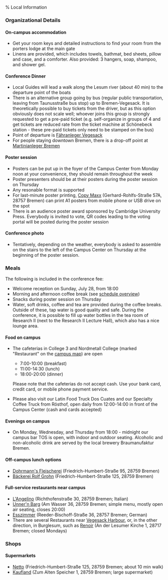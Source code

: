 % Local Information

### Organizational Details

#### On-campus accommodation

* Get your room keys and detailed instructions to find your room from the porters lodge at the main gate
* Linens are provided, which includes towels, bathmat, bed sheets, pillow and case, and a comforter.  Also provided: 3 hangers, soap, shampoo, and shower gel. 

#### Conference Dinner

* Local Guides will lead a walk along the Lesum river (about 40 min) to the departure point of the boats
* There is an alternative group going by bus (regular public transportation, leaving from Taunusstraße bus stop) up to Bremen-Vegesack.  It is theoretically possible to buy tickets from the driver, but as this option obviously does not scale well; whoever joins this group is strongly requested to get a pre-paid ticket (e.g. self-organize in groups of 4 and get tickets are reduced rate from the ticket machine at Schönebeck station - these pre-paid tickets only need to be stamped on the bus)
* Point of departure is [Fähranleger Vegesack](https://www.google.com/maps/place/Vegesack/@53.1685821,8.6200406,16z/data=!3m1!4b1!4m6!3m5!1s0x47b6d354c4783a39:0x4b722b4e6e3d4f67!8m2!3d53.1685789!4d8.6226155!16s%2Fg%2F11b77pps6k?hl=de&entry=ttu)
* For people staying downtown Bremen, there is a drop-off point at [Martinianleger Bremen](https://www.google.com/maps/place/Martinianleger/@53.0745099,8.801166,17z/data=!3m1!4b1!4m6!3m5!1s0x47b128198d55fae5:0x4d1fdcea8613a1cd!8m2!3d53.0745067!4d8.8037409!16s%2Fg%2F11btyvkjk5?hl=de&entry=ttu)

#### Poster session

* Posters can be put up in the foyer of the Campus Center from Monday noon at your convenience, they should remain throughout the week
* Poster presenters should be at their posters during the poster session on Thursday
* Any resonable format is supported
* For last-minute poster printing, [Copy Maxx](https://www.google.com/maps/place/Copy+Maxx+Kreative-Center/@53.1736814,8.6129656,17z/data=!3m1!4b1!4m6!3m5!1s0x47b6d39fb4e9539b:0xd953e2917ff8866e!8m2!3d53.1736782!4d8.6155405!16s%2Fg%2F1tjmcr1q?hl=de&entry=ttu) (Gerhard-Rohlfs-Straße 57A, 28757 Bremen) can print A1 posters from mobile phone or USB drive on the spot
* There is an audience poster award sponsored by Cambridge University Press.  Everybody is invited to vote, QR codes leading to the voting portal will be posted during the poster session

#### Conference photo

* Tentatively, depending on the weather, everybody is asked to assemble on the stairs to the left of the Campus Center on Thursday at the beginning of the poster session.

### Meals

The following is included in the conference fee:

* Welcome reception on Sunday, July 28, from 18:00
* Morning and afternoon coffee break (see [schedule overview](../../Program/Time_Slots_Final.pdf))
* Snacks during poster session on Thursday
* Water, soft drinks, coffee and tea are provided during the coffee breaks.  Outside of these, tap water is good quality and safe.  During the conference, it is possible to fill up water bottles in the tea room of Research II (next to the Research II Lecture Hall), which also has a nice lounge area.

#### Food on campus

* The cafeterias in College 3 and Nordmetall College (marked "Restaurant" on the [campus map](../campus-map-ddays.pdf)) are open 

    - 7:00-10:00 (breakfast)
    - 11:00-14:30 (lunch)
    - 18:00-20:00 (dinner)

    Please note that the cafeterias do not accept cash.  Use your bank card, credit card, or mobile phone payment service.

* Please also visit our Latin Food Truck Dos Cuates and our Specialty Coffee Truck from Rösthof, open daily from 12:00-14:00 in front of the Campus Center (cash and cards accepted)

#### Evenings on campus

* On Monday, Wednesday, and Thursday from 18:00 - midnight our campus bar TOS is open, with indoor and outdoor seating. Alcoholic and non-alcoholic drink are served by the local brewery Braumanufaktur Bremen.

#### Off-campus lunch options

* [Dohrmann's Fleischerei](https://www.google.com/maps/place/Friedrich-Humbert-Stra%C3%9Fe+95,+28759+Bremen/@53.1661814,8.6381337,17z/data=!3m1!4b1!4m5!3m4!1s0x47b12ca7b236d5ff:0x2b31995bd53c35a2!8m2!3d53.1661814!4d8.6403223?hl=de) (Friedrich-Humbert-Straße 95, 28759 Bremen)
* [Bäckerei Rolf Grohn](https://www.google.com/maps/place/B%C3%A4ckerei+Rolf+Grohn/@53.1726336,8.6531904,14z/data=!4m6!3m5!1s0x47b12ca8f4947d2b:0xb99bdb6417e74fbe!8m2!3d53.1670893!4d8.6366382!16s%2Fg%2F1tl9lmwh?entry=ttu) (Friedrich-Humbert-Straße 125, 28759 Bremen)

#### Full-service restaurants near campus
 
* [L'Angelino](https://www.google.com/maps/place/L'Angolino/@53.1698079,8.6579454,18z/data=!4m16!1m9!4m8!1m0!1m6!1m2!1s0x47b12ca7b3be11d3:0x177e76d7947f41e8!2sFriedrich-Humbert-Stra%C3%9Fe+95,+28759+Bremen!2m2!1d8.6403858!2d53.1661693!3m5!1s0x47b12c9bd590b73b:0x231dc3242ff6fec6!8m2!3d53.1699511!4d8.661022!16s%2Fg%2F1tdlgbgv?entry=ttu) (Richthofenstraße 30, 28759 Bremen; Italian)
* [Unner'n Barg](https://www.google.de/maps/place/UNNER'N+BARG/@53.1628107,8.6388108,19z/data=!4m15!1m8!3m7!1s0x47b6d354cce6d3ef:0xe249ecfee1b6317a!2sAm+Vegesacker+Hafen,+28757+Vegesack!3b1!8m2!3d53.1684339!4d8.6248988!16s%2Fg%2F1tf9m9z0!3m5!1s0x47b12b586bdebeef:0x3e1a64c0bf6527f8!8m2!3d53.1628107!4d8.6388108!16s%2Fg%2F1hg50nmpt?entry=ttu) (Am Wasser 36, 28759 Bremen; simple menu, mostly open air seating, closes 20:00)
* [Esszimmer](https://www.google.com/maps/place/Restaurant+Esszimmer/@53.1695743,8.6228682,18z/data=!4m16!1m9!4m8!1m0!1m6!1m2!1s0x47b12ca7b3be11d3:0x177e76d7947f41e8!2sFriedrich-Humbert-Stra%C3%9Fe+95,+28759+Bremen!2m2!1d8.6403858!2d53.1661693!3m5!1s0x47b6d354a79759cb:0xc0637cb1222de754!8m2!3d53.1703594!4d8.6235083!16s%2Fg%2F11b806_f6h?entry=ttu) (Reeder-Bischoff-Straße 36, 28757 Bremen; German)
* There are several Restaurants near [Vegesack Harbour](https://www.google.de/maps/place/Am+Vegesacker+Hafen,+28757+Vegesack/@53.1684371,8.6223239,17z/data=!3m1!4b1!4m6!3m5!1s0x47b6d354cce6d3ef:0xe249ecfee1b6317a!8m2!3d53.1684339!4d8.6248988!16s%2Fg%2F1tf9m9z0?entry=ttu), or, in the other direction, in Burglesum, such as [Renoir](https://www.google.com/maps/place/Renoir/@53.1505824,8.6943242,13.89z/data=!4m10!1m2!2m1!1srenoir!3m6!1s0x47b12c7b0852db7f:0x110dc2824f8478b1!8m2!3d53.168023!4d8.6916879!15sCgZyZW5vaXJaCCIGcmVub2lykgESaXRhbGlhbl9yZXN0YXVyYW504AEA!16s%2Fg%2F1ty739zd?entry=ttu) (An der Lesumer Kirche 1, 28717 Bremen; closed Mondays)

### Shops

#### Supermarkets

* [Netto](https://www.google.com/maps/place/Netto+Marken-Discount/@53.1664919,8.6379117,17z/data=!3m1!5s0x47b12ca88b7ded25:0x582310e7b2a57fb7!4m15!1m8!3m7!1s0x47b12ca7b236d5ff:0x2b31995bd53c35a2!2sFriedrich-Humbert-Stra%C3%9Fe+95,+28759+Bremen!3b1!8m2!3d53.1662153!4d8.6403579!16s%2Fg%2F11c1c6hz44!3m5!1s0x47b12ca8f4947d2b:0x77104b8813c5bb8e!8m2!3d53.1671314!4d8.6366607!16s%2Fg%2F1td2yj75?hl=de&entry=ttu) (Friedrich-Humbert-Straße 125, 28759 Bremen; about 10 min walk)
* [Kaufland](https://www.google.com/maps/place/Kaufland+Bremen-Vegesack/@53.1667363,8.6281485,17z/data=!4m15!1m8!3m7!1s0x47b12ca7b236d5ff:0x2b31995bd53c35a2!2sFriedrich-Humbert-Stra%C3%9Fe+95,+28759+Bremen!3b1!8m2!3d53.1662153!4d8.6403579!16s%2Fg%2F11c1c6hz44!3m5!1s0x47b12d7f8da3e8a7:0xaec2c3942765d2b4!8m2!3d53.1666671!4d8.6277297!16s%2Fg%2F11h2jmd_5v?hl=de&entry=ttu) (Zum Alten Speicher 1, 28759 Bremen; large supermarket)
